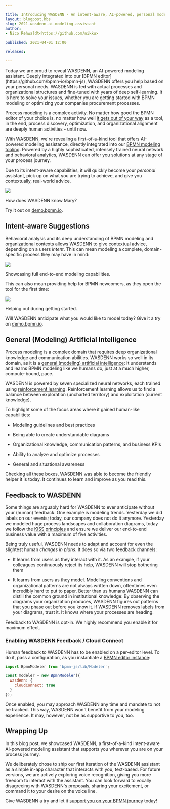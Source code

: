 ```yaml
---

title: Introducing WASDENN - An intent-aware, AI-powered, personal modeling assistant
layout: blogpost.hbs
slug: 2021-wasdenn-ai-modeling-assistant
author:
- Nico Rehwaldt<https://github.com/nikku>

published: 2021-04-01 12:00

releases:

---
```


<p class="introduction">
Today we are proud to reveal WASDENN, an AI-powered modeling assistant. Deeply integrated into our [BPMN editor](https://github.com/bpmn-io/bpmn-js), WASDENN offers you help based on your personal needs. WASDENN is fed with actual processes and organizational structures and fine-tuned with years of deep self-learning. It is here to solve your issues, whether you are getting started with BPMN modeling or optimizing your companies procurement processes.
</p>

<!-- continue -->

Process modeling is a complex activity. No matter how good the BPMN editor of your choice is, no matter how well [it gets out of your way](https://github.com/bpmn-io/design-principles) as a tool, in the end, process discovery, optimization, and organizational alignment are deeply human activities - until now.

With WASDENN, we're revealing a first-of-a-kind tool that offers AI-powered modeling assistance, directly integrated into our [BPMN modeling tooling](https://github.com/bpmn-io/bpmn-js). Powered by a highly sophisticated, intensely trained neural network and behavioral analytics, WASDENN can offer you solutions at any stage of your process journey.

Due to its intent-aware capabilities, it will quickly become your _personal_ assistant, pick up on what you are trying to achieve, and give you contextually, real-world advice.

<div class="figure">

  <a href="https://demo.bpmn.io/s/start">
    <img src="{{ assets }}/attachments/blog/2021/002_wasdenn-1.gif">
  </a>

  <p class="caption">
    How does WASDENN know Mary?
  </p>
</div>

Try it out on [demo.bpmn.io](https://demo.bpmn.io).


## Intent-aware Suggestions

Behavioral analysis and its deep understanding of BPMN modeling and organizational contexts allows WASDENN to give contextual advice, depending on a users _intent_. This can mean modeling a complete, domain-specific process they may have in mind:

<div class="figure">

  <a href="https://demo.bpmn.io/s/start">
    <img src="{{ assets }}/attachments/blog/2021/002_wasdenn-2.gif">
  </a>

  <p class="caption">
    Showcasing full end-to-end modeling capabilities.
  </p>
</div>

This can also mean providing help for BPMN newcomers, as they open the tool for the first time:

<div class="figure">

  <a href="https://demo.bpmn.io/s/start">
    <img src="{{ assets }}/attachments/blog/2021/002_wasdenn-3.gif">
  </a>

  <p class="caption">
    Helping out during getting started.
  </p>
</div>

Will WASDENN anticipate what you would like to model today? Give it a try on [demo.bpmn.io](https://demo.bpmn.io).


## General (Modeling) Artificial Intelligence

Process modeling is a complex domain that requires deep organizational knowledge and communication abilities.
WASDENN works so well in its domain, as it is a [general (modeling) artificial intelligence](https://en.wikipedia.org/wiki/Artificial_general_intelligence): It understands and learns BPMN modeling like we humans do, just at a much higher, compute-bound, pace.

WASDENN is powered by seven specialized neural networks, each trained using [reinforcement learning](https://en.wikipedia.org/wiki/Reinforcement_learning). Reinforcement learning allows us to find a balance between exploration (uncharted territory) and exploitation (current knowledge).

To highlight some of the focus areas where it gained human-like capabilities:

* Modeling guidelines and best practices

* Being able to create understandable diagrams

* Organizational knowledge, communication patterns, and business KPIs

* Ability to analyze and optimize processes

* General and situational awareness

Checking all these boxes, WASDENN was able to become the friendly helper it is today. It continues to learn and improve as you read this.


## Feedback to WASDENN

Some things are arguably hard for WASDENN to ever anticipate without your (human) feedback. One example is modeling trends. Yesterday we did labels on our events; today, our company does not do it anymore. Yesterday we modeled huge process landscapes and collaboration diagrams, today we follow the [KISS principles](https://en.wikipedia.org/wiki/KISS_principle) and ensure we deliver our end-to-end business value with a maximum of five activities.

Being truly useful, WASDENN needs to adapt and account for even the slightest human _changes in plans_. It does so via two feedback channels:

* It learns from users as they interact with it. As an example, if your colleagues continuously reject its help, WASDENN will stop bothering them

* It learns from users as they model. Modeling conventions and organizational patterns are not always written down, oftentimes even incredibly hard to put to paper. Better than us humans WASDENN can distill the common ground in institutional knowledge: By observing the diagrams your organization produces, WASDENN figures out patterns that you phase out before you know it. If WASDENN removes labels from your diagrams, trust it. It knows where your processes are heading.


Feedback to WASDENN is opt-in. We highly recommend you enable it for maximum effect.


### Enabling WASDENN Feedback / Cloud Connect

Human feedback to WASDENN has to be enabled on a per-editor level. To do it, pass a configuration, as you instantiate a [BPMN editor instance](https://bpmn.io/toolkit/bpmn-js/):

```javascript
import BpmnModeler from 'bpmn-js/lib/Modeler';

const modeler = new BpmnModeler({
  wasdenn: {
    cloudConnect: true
  }
});
```

Once enabled, you may approach WASDENN any time and mandate to not be tracked. This way, WASDENN won't benefit from your modeling experience. It may, however, not be as supportive to you, too.


## Wrapping Up

In this blog post, we showcased WASDENN, a first-of-a-kind intent-aware AI-powered modeling assistant that supports you wherever you are on your process journey.

We deliberately chose to ship our first iteration of the WASDENN assistant as a simple in-app character that interacts with you, text-based. For future versions, we are actively exploring voice recognition, giving you more freedom to interact with the assistant. You can look forward to vocally disagreeing with WASDENN's proposals, sharing your excitement, or command it to your desire on the voice line.

Give WASDENN a try and let it [support you on your BPMN journey](https://demo.bpmn.io) today!